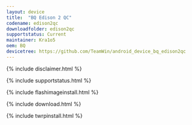 ```yaml
---
layout: device
title:  "BQ Edison 2 QC"
codename: edison2qc
downloadfolder: edison2qc 
supportstatus: Current
maintainer: Kra1o5
oem: BQ
devicetree: https://github.com/TeamWin/android_device_bq_edison2qc
---
```


{% include disclaimer.html %}

{% include supportstatus.html %}

{% include flashimageinstall.html %}

{% include download.html %}

{% include twrpinstall.html %}
